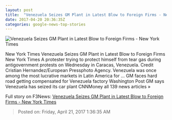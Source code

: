 ```yaml
---
layout: post
title:  "Venezuela Seizes GM Plant in Latest Blow to Foreign Firms - New York Times"
date: 2017-04-20 20:36:35Z
categories: google-news-top-stories
---
```


![Venezuela Seizes GM Plant in Latest Blow to Foreign Firms - New York Times](https://static01.nyt.com/images/2017/04/21/business/21venezuelabiz-protest/21venezuelabiz-protest-facebookJumbo.jpg)

New York Times Venezuela Seizes GM Plant in Latest Blow to Foreign Firms New York Times A protester trying to protect himself from tear gas during antigovernment protests on Wednesday in Caracas, Venezuela. Credit Cristian Hernandez/European Pressphoto Agency. Venezuela was once among the most lucrative markets in Latin America for ... GM faces hard road getting compensated for Venezuela factory Washington Post GM says Venezuela has seized its car plant CNNMoney all 139 news articles »


Full story on F3News: [Venezuela Seizes GM Plant in Latest Blow to Foreign Firms - New York Times](http://www.f3nws.com/n/TTCQMC)

> Posted on: Friday, April 21, 2017 1:36:35 AM
